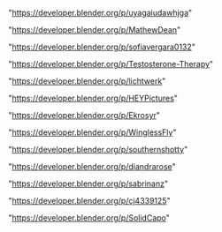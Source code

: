 "https://developer.blender.org/p/uyagaiudawhjga"

"https://developer.blender.org/p/MathewDean"

"https://developer.blender.org/p/sofiavergara0132"

"https://developer.blender.org/p/Testosterone-Therapy"

"https://developer.blender.org/p/lichtwerk"

"https://developer.blender.org/p/HEYPictures"

"https://developer.blender.org/p/Ekrosyr"

"https://developer.blender.org/p/WinglessFly"

"https://developer.blender.org/p/southernshotty"

"https://developer.blender.org/p/diandrarose"

"https://developer.blender.org/p/sabrinanz"

"https://developer.blender.org/p/cj4339125"

"https://developer.blender.org/p/SolidCapo"

 
